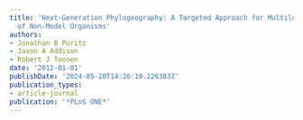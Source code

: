 ```yaml
---
title: 'Next-Generation Phylogeography: A Targeted Approach for Multilocus Sequencing
  of Non-Model Organisms'
authors:
- Jonathan B Puritz
- Jason A Addison
- Robert J Toonen
date: '2012-01-01'
publishDate: '2024-05-20T14:26:19.226383Z'
publication_types:
- article-journal
publication: '*PLoS ONE*'
---
```

